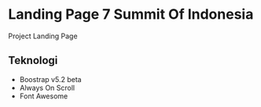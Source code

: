 # Landing Page 7 Summit Of Indonesia
Project Landing Page
## Teknologi
- Boostrap v5.2 beta
- Always On Scroll
- Font Awesome
